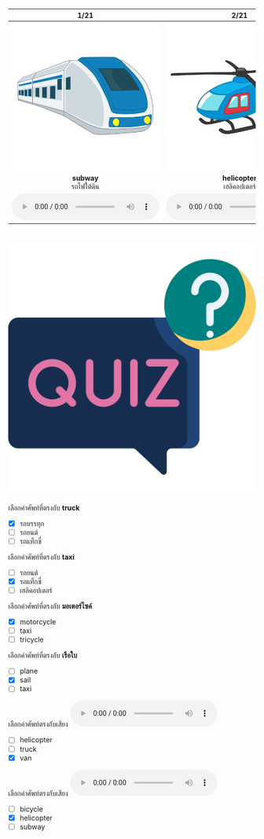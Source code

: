 <div class="carrousel">


|1/21|2/21|3/21|4/21|5/21|6/21|7/21|8/21|9/21|10/21|11/21|12/21|13/21|14/21|15/21|16/21|17/21|18/21|19/21|20/21|21/21|
| :----: | :----: | :----: | :----: | :----: | :----: | :----: | :----: | :----: | :----: | :----: | :----: | :----: | :----: | :----: | :----: | :----: | :----: | :----: | :----: | :----: |
|![](/media/img/vehicles__subway.svg)|![](/media/img/vehicles__helicopter.svg)|![](/media/img/vehicles__van.svg)|![](/media/img/vehicles__motorcycle.svg)|![](/media/img/vehicles__truck.svg)|![](/media/img/vehicles__ship.svg)|![](/media/img/vehicles__tricycle.svg)|![](/media/img/vehicles__bicycle.svg)|![](/media/img/vehicles__spaceship.svg)|![](/media/img/vehicles__bus.svg)|![](/media/img/vehicles__plane.svg)|![](/media/img/vehicles__car.svg)|![](/media/img/vehicles__balloon.svg)|![](/media/img/vehicles__pick-up.svg)|![](/media/img/vehicles__submarine.svg)|![](/media/img/vehicles__train.svg)|![](/media/img/vehicles__boat.svg)|![](/media/img/vehicles__taxi.svg)|![](/media/img/vehicles__sky&#x20;train.svg)|![](/media/img/vehicles__shool&#x20;bus.svg)|![](/media/img/vehicles__sail.svg)|
|**subway**<br>รถไฟใต้ดิน|**helicopter**<br>เฮลิคอปเตอร์|**van**<br>รถตู้|**motorcycle**<br>มอเตอร์ไซค์|**truck**<br>รถบรรทุก|**ship**<br>เรือ|**tricycle**<br>สามล้อ|**bicycle**<br>จักรยาน|**spaceship**<br>ยานอวกาศ|**bus**<br>รถเมล์|**plane**<br>เครื่องบิน|**car**<br>รถยนต์|**balloon**<br>บอลลูน|**pick-up**<br>รถกระบะ|**submarine**<br>เรือดำน้ำ|**train**<br>รถไฟ|**boat**<br>เรือ|**taxi**<br>รถแท็กซี่|**sky train**<br>รถไฟฟ้า|**shool bus**<br>รถโรงเรียน|**sail**<br>เรือใบ|
|![](/media/audio/subway.mp3)|![](/media/audio/helicopter.mp3)|![](/media/audio/van.mp3)|![](/media/audio/motorcycle.mp3)|![](/media/audio/truck.mp3)|![](/media/audio/ship.mp3)|![](/media/audio/tricycle.mp3)|![](/media/audio/bicycle.mp3)|![](/media/audio/spaceship.mp3)|![](/media/audio/bus.mp3)|![](/media/audio/plane.mp3)|![](/media/audio/car.mp3)|![](/media/audio/balloon.mp3)|![](/media/audio/pick-up.mp3)|![](/media/audio/submarine.mp3)|![](/media/audio/train.mp3)|![](/media/audio/boat.mp3)|![](/media/audio/taxi.mp3)|![](/media/audio/sky&#x20;train.mp3)|![](/media/audio/shool&#x20;bus.mp3)|![](/media/audio/sail.mp3)|

</div>



# ![icon](/media/icons/quiz.svg) 


 เลือกคำศัพท์ที่ตรงกับ **truck**
 - [x] รถบรรทุก
 - [ ] รถยนต์
 - [ ] รถแท็กซี่

 เลือกคำศัพท์ที่ตรงกับ **taxi**
 - [ ] รถยนต์
 - [x] รถแท็กซี่
 - [ ] เฮลิคอปเตอร์

 เลือกคำศัพท์ที่ตรงกับ **มอเตอร์ไซค์**
 - [x] motorcycle
 - [ ] taxi
 - [ ] tricycle

 เลือกคำศัพท์ที่ตรงกับ **เรือใบ**
 - [ ] plane
 - [x] sail
 - [ ] taxi

 เลือกคำศัพท์ตรงกับเสียง ![](/media/audio/van.mp3) 
 - [ ] helicopter
 - [ ] truck
 - [x] van

 เลือกคำศัพท์ตรงกับเสียง ![](/media/audio/helicopter.mp3) 
 - [ ] bicycle
 - [x] helicopter
 - [ ] subway
